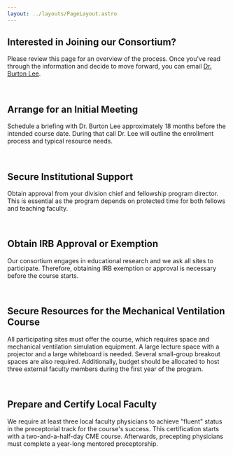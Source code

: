 ```yaml
---
layout: ../layouts/PageLayout.astro
---
```


## Interested in Joining our Consortium?

Please review this page for an overview of the process. Once you've read through the information and decide to move forward, you can email [Dr. Burton Lee](mailto:burton.w.lee@gmail.com?subject=Joining%20CCERC).

<br>

## Arrange for an Initial Meeting
Schedule a briefing with Dr. Burton Lee approximately 18 months before the intended course date. During that call Dr. Lee will outline the enrollment process and typical resource needs.

<br>

## Secure Institutional Support
Obtain approval from your division chief and fellowship program director. This is essential as the program depends on protected time for both fellows and teaching faculty.

<br>

##  Obtain IRB Approval or Exemption
Our consortium engages in educational research and we ask all sites to participate. Therefore, obtaining IRB exemption or approval is necessary before the course starts.

<br>

##  Secure Resources for the Mechanical Ventilation Course
All participating sites must offer the course, which requires space and mechanical ventilation simulation equipment. A large lecture space with a projector and a large whiteboard is needed. Several small-group breakout spaces are also required. Additionally, budget should be allocated to host three external faculty members during the first year of the program.

<br>

## Prepare and Certify Local Faculty
We require at least three local faculty physicians to achieve "fluent" status in the preceptorial track for the course's success. This certification starts with a two-and-a-half-day CME course. Afterwards, precepting physicians must complete a year-long mentored preceptorship.
